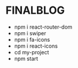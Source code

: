 # FINALBLOG
- npm i react-router-dom
- npm i swiper
- npm i fa-icons
- npm i react-icons
- cd my-project
- npm start
